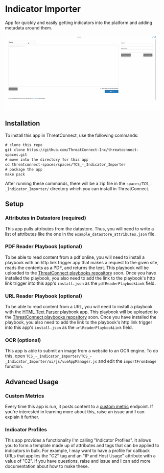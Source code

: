 # Indicator Importer

App for quickly and easily getting indicators into the platform and adding metadata around them.

![Indicator importer: quick and easy](demo.gif)

## Installation

To install this app in ThreatConnect, use the following commands:

```
# clone this repo
git clone https://github.com/ThreatConnect-Inc/threatconnect-spaces.git
# move into the directory for this app
cd threatconnect-spaces/spaces/TCS_-_Indicator_Importer
# package the app
make pack
```

After running these commands, there will be a zip file in the `spaces/TCS_-_Indicator_Importer/` directory which you can install in ThreatConnect.

## Setup

### Attributes in Datastore (required)

This app pulls attributes from the datastore. Thus, you will need to write a list of attributes like the one in the `example_datastore_attributes.json` file.

### PDF Reader Playbook (optional)

To be able to read content from a pdf online, you will need to install a playbook with an http link trigger app that makes a request to the given site, reads the contents as a PDF, and returns the text. This playbook will be uploaded to the [ThreatConnect playbooks repository](https://github.com/ThreatConnect-Inc/threatconnect-playbooks) soon. Once you have installed the playbook, you also need to add the link to the playbook's http link trigger into this app's `install.json` as the `pdfReaderPlaybookLink` field.

### URL Reader Playbook (optional)

To be able to read content from a URL, you will need to install a playbook with the [HTML Text Parser](https://github.com/ThreatConnect-Inc/threatconnect-playbooks/tree/master/apps/TCPB_-_HTML_Text_Parser) playbook app. This playbook will be uploaded to the [ThreatConnect playbooks repository](https://github.com/ThreatConnect-Inc/threatconnect-playbooks) soon. Once you have installed the playbook, you also need to add the link to the playbook's http link trigger into this app's `install.json` as the `urlReaderPlaybookLink` field.

### OCR (optional)

This app is able to submit an image from a website to an OCR engine. To do this, open `TCS_-_Indicator_Importer/TCS_-_Indicator_Importer/ui/js/vueAppManager.js` and edit the `importFromImage` function.

## Advanced Usage

### Custom Metrics

Every time this app is run, it posts content to a [custom metric](https://docs.threatconnect.com/en/latest/rest_api/custom_metrics/custom_metrics.html#custom-metrics) endpoint. If you're interested in learning more about this, raise an issue and I can explain it further.

### Indicator Profiles

This app provides a functionality I'm calling "Indicator Profiles". It allows you to form a template made up of attributes and tags that can be applied to indicators in bulk. For example, I may want to have a profile for callback URLs that applies the "C2" tag and an "IP and Host Usage" attribute with a value of "C2". If you have questions, raise and issue and I can add more documentation about how to make these.
